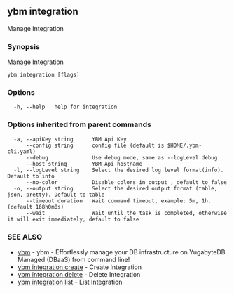 ## ybm integration

Manage Integration

### Synopsis

Manage Integration

```
ybm integration [flags]
```

### Options

```
  -h, --help   help for integration
```

### Options inherited from parent commands

```
  -a, --apiKey string      YBM Api Key
      --config string      config file (default is $HOME/.ybm-cli.yaml)
      --debug              Use debug mode, same as --logLevel debug
      --host string        YBM Api hostname
  -l, --logLevel string    Select the desired log level format(info). Default to info
      --no-color           Disable colors in output , default to false
  -o, --output string      Select the desired output format (table, json, pretty). Default to table
      --timeout duration   Wait command timeout, example: 5m, 1h. (default 168h0m0s)
      --wait               Wait until the task is completed, otherwise it will exit immediately, default to false
```

### SEE ALSO

* [ybm](ybm.md)	 - ybm - Effortlessly manage your DB infrastructure on YugabyteDB Managed (DBaaS) from command line!
* [ybm integration create](ybm_integration_create.md)	 - Create Integration
* [ybm integration delete](ybm_integration_delete.md)	 - Delete Integration
* [ybm integration list](ybm_integration_list.md)	 - List Integration

